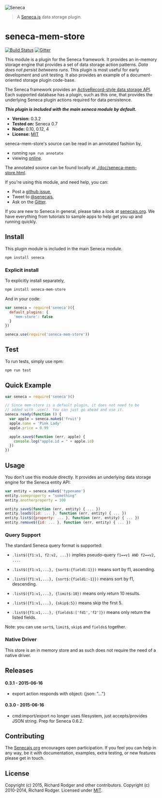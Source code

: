 ![Seneca](http://senecajs.org/files/assets/seneca-logo.png)
> A [Seneca.js][] data storage plugin.

# seneca-mem-store
[![Build Status][travis-badge]][travis-url]
[![Gitter][gitter-badge]][gitter-url]

This module is a plugin for the Seneca framework. It provides an
in-memory storage engine that provides a set of data storage action
patterns. *Data does not persist betweens runs*.  This plugin is most
useful for early development and unit testing. It also provides an
example of a document-oriented storage plugin code-base.

The Seneca framework provides an [ActiveRecord-style data storage API][].
Each supported database has a plugin, such as this one, that provides
the underlying Seneca plugin actions required for data persistence.

___This plugin is included with the main seneca module by default.___

- __Version:__ 0.3.2
- __Tested on:__ Seneca 0.7
- __Node:__ 0.10, 0.12, 4
- __License:__ [MIT][]

seneca-mem-store's source can be read in an annotated fashion by,

- running `npm run annotate`
- viewing [online](http://senecajs.org/annotations/mem-store.html).

The annotated source can be found locally at [./doc/seneca-mem-store.html]().

If you're using this module, and need help, you can:

- Post a [github issue][],
- Tweet to [@senecajs][],
- Ask on the [Gitter][gitter-url].

If you are new to Seneca in general, please take a look at [senecajs.org][]. We have everything from
tutorials to sample apps to help get you up and running quickly.


## Install
This plugin module is included in the main Seneca module.

```sh
npm install seneca
```

### Explicit install
To explicitly install separately,

```sh
npm install seneca-mem-store
```

And in your code:

```js
var seneca = require('seneca')({
  default_plugins: {
    'mem-store': false
  }
})

seneca.use(require('seneca-mem-store'))
```

## Test
To run tests, simply use npm:

```sh
npm run test
```

## Quick Example

```js
var seneca = require('seneca')()

// Since mem-store is a default plugin, it does not need to be
// added with .use(). You can just go ahead and use it.
seneca.ready(function () {
  var apple = seneca.make$('fruit')
  apple.name = 'Pink Lady'
  apple.price = 0.99

  apple.save$(function (err, apple) {
    console.log("apple.id = " + apple.id)
  })
})
```

## Usage
You don't use this module directly. It provides an underlying data storage engine for the Seneca entity API:

```js
var entity = seneca.make$('typename')
entity.someproperty = "something"
entity.anotherproperty = 100

entity.save$(function (err, entity) { ... })
entity.load$({id: ... }, function (err, entity) { ... })
entity.list$({property: ... }, function (err, entity) { ... })
entity.remove$({id: ... }, function (err, entity) { ... })
```

### Query Support
The standard Seneca query format is supported:

- `.list$({f1:v1, f2:v2, ...})` implies pseudo-query `f1==v1 AND f2==v2, ...`.

- `.list$({f1:v1,...}, {sort$:{field1:1}})` means sort by f1, ascending.

- `.list$({f1:v1,...}, {sort$:{field1:-1}})` means sort by f1, descending.

- `.list$({f1:v1,...}, {limit$:10})` means only return 10 results.

- `.list$({f1:v1,...}, {skip$:5})` means skip the first 5.

- `.list$({f1:v1,...}, {fields$:['fd1','f2']})` means only return the listed fields.

Note: you can use `sort$`, `limit$`, `skip$` and `fields$` together.

### Native Driver
This store is an in memory store and as such does not require the need of a native driver.

## Releases

#### 0.3.1 - 2015-06-16
-  export action responds with object: {json: "..."}

#### 0.3.0 - 2015-06-16
- cmd:import/export no longer uses filesystem, just accepts/provides JSON string. Prep for Seneca 0.6.2.

## Contributing
The [Senecajs org][] encourages open participation. If you feel you can help in any way, be it with
documentation, examples, extra testing, or new features please get in touch.

## License
Copyright (c) 2015, Richard Rodger and other contributors.
Copyright (c) 2010-2014, Richard Rodger.
Licensed under [MIT][].

[MIT]: ./LICENSE
[Senecajs org]: https://github.com/senecajs/
[Seneca.js]: https://www.npmjs.com/package/seneca
[@senecajs]: http://twitter.com/senecajs
[senecajs.org]: http://senecajs.org/
[travis-badge]: https://travis-ci.org/senecajs/seneca-mem-store.svg
[travis-url]: https://travis-ci.org/senecajs/seneca-mem-store
[gitter-badge]: https://badges.gitter.im/Join%20Chat.svg
[gitter-url]: https://gitter.im/senecajs/seneca
[github issue]: https://github.com/senecajs/seneca-mem-store/issues
[ActiveRecord-style data storage API]:http://senecajs.org/data-entities.html
